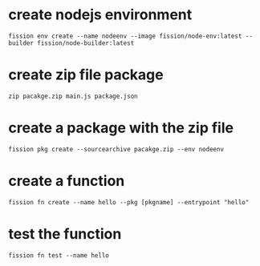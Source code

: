 # create nodejs environment
	fission env create --name nodeenv --image fission/node-env:latest --builder fission/node-builder:latest
# create zip file package
	zip pacakge.zip main.js package.json
# create a package with the zip file
	fission pkg create --sourcearchive pacakge.zip --env nodeenv
# create a function
	fission fn create --name hello --pkg [pkgname] --entrypoint "hello"
# test the function
	fission fn test --name hello
